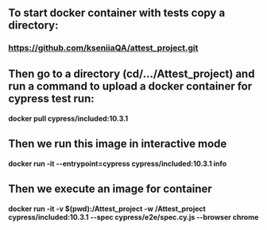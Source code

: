 ## To start docker container with tests copy a directory: 
### https://github.com/kseniiaQA/attest_project.git



## Then go to a directory (cd/.../Attest_project) and run a command to upload a docker container for cypress test run:
#### docker pull cypress/included:10.3.1


## Then we run this image  in interactive mode 
####  docker run -it --entrypoint=cypress cypress/included:10.3.1 info


## Then we execute an image for container 
#### docker run -it -v $(pwd):/Attest_project -w /Attest_project cypress/included:10.3.1 --spec cypress/e2e/spec.cy.js --browser chrome

  

